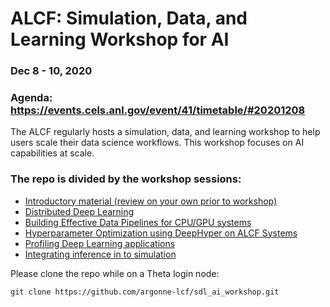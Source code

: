 # ALCF: Simulation, Data, and Learning Workshop for AI
### Dec 8 - 10, 2020
### Agenda: https://events.cels.anl.gov/event/41/timetable/#20201208

The ALCF regularly hosts a simulation, data, and learning workshop to help users scale their data science workflows. This workshop focuses on AI capabilities at scale.

### The repo is divided by the workshop sessions:
   * [Introductory material (review on your own prior to workshop)](00_pre_workshop_materials)
   * [Distributed Deep Learning](01_distributedDeepLearning)
   * [Building Effective Data Pipelines for CPU/GPU systems](02_dataPipelines)
   * [Hyperparameter Optimization using DeepHyper on ALCF Systems](03_distributedHyperOpt)
   * [Profiling Deep Learning applications](04_profilingDeepLearning)
   * [Integrating inference in to simulation](05_Simulation_ML)

Please clone the repo while on a Theta login node:

```
git clone https://github.com/argonne-lcf/sdl_ai_workshop.git
```
